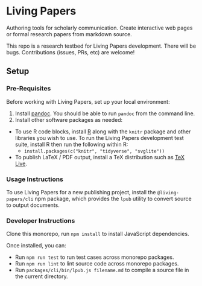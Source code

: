 # Living Papers

Authoring tools for scholarly communication. Create interactive web pages or formal research papers from markdown source.

This repo is a research testbed for Living Papers development. There will be bugs. Contributions (issues, PRs, etc) are welcome!

## Setup

### Pre-Requisites

Before working with Living Papers, set up your local environment:

1. Install [pandoc](https://pandoc.org/installing.html). You should be able to run `pandoc` from the command line.
2. Install other software packages as needed:
  - To use R code blocks, install [R](https://cloud.r-project.org/) along with the `knitr` package and other libraries you wish to use. To run the Living Papers development test suite, install R then run the following within R:
    - `install.packages(c("knitr", "tidyverse", "svglite"))`
  - To publish LaTeX / PDF output,  install a TeX distribution such as [TeX Live](https://www.tug.org/texlive/).

### Usage Instructions

To use Living Papers for a new publishing project, install the `@living-papers/cli` npm package, which provides the `lpub` utility to convert source to output documents.

### Developer Instructions

Clone this monorepo, run `npm install` to install JavaScript dependencies.

Once installed, you can:
- Run `npm run test` to run test cases across monorepo packages.
- Run `npm run lint` to lint source code across monorepo packages.
- Run `packages/cli/bin/lpub.js filename.md` to compile a source file in the current directory.
